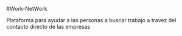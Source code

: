 #Work-NetWork

Plataforma para ayudar a las personas a buscar trabajo a travez del contacto directo de las empresas
